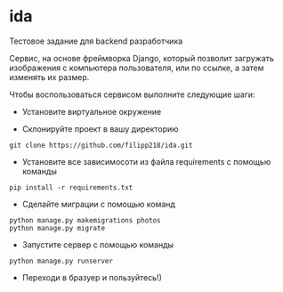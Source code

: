 # ida
Тестовое задание для backend разработчика

Сервис, на основе фреймворка Django, который позволит загружать изображения с компьютера пользователя, или по ссылке, а затем изменять их размер. 

Чтобы воспользоваться сервисом выполните следующие шаги:
- Установите виртуальное окружение 

- Склонируйте проект в вашу директорию
```
git clone https://github.com/filipp218/ida.git
```
- Установите все зависимосоти из файла requirements с помощью команды 
```
pip install -r requirements.txt
```
- Сделайте миграции с помощью команд 
```
python manage.py makemigrations photos
python manage.py migrate
```
- Запустите сервер с помощью команды
```
python manage.py runserver
```
- Переходи в бразуер и пользуйтесь!)
